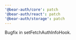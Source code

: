 ```yaml
---
'@bear-auth/core': patch
'@bear-auth/react': patch
'@bear-auth/storage': patch
---
```


Bugfix in setFetchAuthInfoHook.
